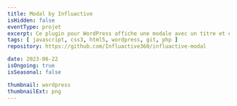 ```yaml
---
title: Modal by Influactive
isHidden: false
eventType: projet
excerpt: Ce plugin pour WordPress affiche une modale avec un titre et du contenu sur chaque chargement de page. La modale ne réapparaît que le jour suivant, même si l'utilisateur rafraîchit la page. Les administrateurs du site peuvent modifier le titre et le contenu de la modale depuis la page de configuration du plugin.
tags: [ javascript, css3, html5, wordpress, git, php ]
repository: https://github.com/Influactive360/influactive-modal

date: 2023-06-22
isOngoing: true
isSeasonal: false

thumbnail: wordpress
thumbnailExt: png
---
```

